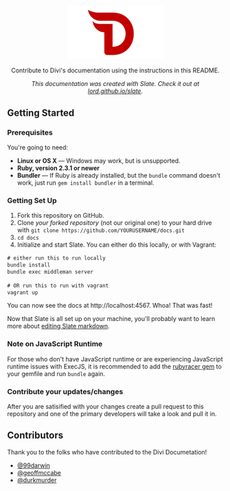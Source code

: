 <p align="center">
  <img src="/source/images/logo.png" alt="Divi Docs: Contribute to Divi Development" width="226">
</p>

<p align="center">Contribute to Divi's documentation using the instructions in this README.</p>

<p align="center"><em>This documentation was created with Slate. Check it out at <a href="https://lord.github.io/slate">lord.github.io/slate</a>.</em></p>

Getting Started
------------------------------

### Prerequisites

You're going to need:

 - **Linux or OS X** — Windows may work, but is unsupported.
 - **Ruby, version 2.3.1 or newer**
 - **Bundler** — If Ruby is already installed, but the `bundle` command doesn't work, just run `gem install bundler` in a terminal.

### Getting Set Up

1. Fork this repository on GitHub.
2. Clone *your forked repository* (not our original one) to your hard drive with `git clone https://github.com/YOURUSERNAME/docs.git`
3. `cd docs`
4. Initialize and start Slate. You can either do this locally, or with Vagrant:

```shell
# either run this to run locally
bundle install
bundle exec middleman server

# OR run this to run with vagrant
vagrant up
```

You can now see the docs at http://localhost:4567. Whoa! That was fast!

Now that Slate is all set up on your machine, you'll probably want to learn more about [editing Slate markdown](https://github.com/lord/slate/wiki/Markdown-Syntax).

### Note on JavaScript Runtime

For those who don't have JavaScript runtime or are experiencing JavaScript runtime issues with ExecJS, it is recommended to add the [rubyracer gem](https://github.com/cowboyd/therubyracer) to your gemfile and run `bundle` again.

### Contribute your updates/changes

After you are satisified with your changes create a pull request to this repository and one of the primary developers will take a look and pull it in.

Contributors
--------------------

Thank you to the folks who have contributed to the Divi Documetation!

- [@99darwin](https://github.com/99darwin) 
- [@geoffmccabe](https://github.com/geoffmccabe)
- [@durkmurder](https://github.com/durkmurder)
